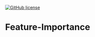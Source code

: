 [![GitHub license](https://img.shields.io/github/license/SirWilliam254/StrapDown.js.svg)](https://github.com/SirWilliam254/StrapDown.js/blob/master/LICENSE)

# Feature-Importance
